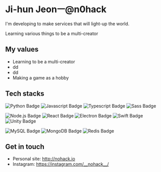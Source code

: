 # **Ji-hun Jeonㅡ@n0hack**

I'm developing to make services that will light-up the world.

Learning various things to be a multi-creator


## **My values**
- Learning to be a multi-creator
- dd
- dd
- Making a game as a hobby

## **Tech stacks**
![Python Badge](https://img.shields.io/badge/-Python-3776ab?style=flat-square&logo=Python&logoColor=white)
![Javascript Badge](https://img.shields.io/badge/-Javascript-f7df1e?style=flat-square&logo=Javascript&logoColor=black)
![Typescript Badge](https://img.shields.io/badge/-Typescript-3178c6?style=flat-square&logo=Typescript&logoColor=white)
![Sass Badge](https://img.shields.io/badge/-Sass-cc6699?style=flat-square&logo=Sass&logoColor=white)

![Node.js Badge](https://img.shields.io/badge/-Node.js-339933?style=flat-square&logo=Node.js&logoColor=white)
![React Badge](https://img.shields.io/badge/-React-0088cc?style=flat-square&logo=react&logoColor=white)
![Electron Badge](https://img.shields.io/badge/-Electron-47848f?style=flat-square&logo=electron&logoColor=white)
![Swift Badge](https://img.shields.io/badge/-Swift-fa7343?style=flat-square&logo=swift&logoColor=white)
![Unity Badge](https://img.shields.io/badge/-Unity-black?style=flat-square&logo=unity&logoColor=white)

![MySQL Badge](https://img.shields.io/badge/-MySQL-4479a1?style=flat-square&logo=MySQL&logoColor=white)
![MongoDB Badge](https://img.shields.io/badge/-MongoDB-47a248?style=flat-square&logo=MongoDB&logoColor=white)
![Redis Badge](https://img.shields.io/badge/-Redis-dc382d?style=flat-square&logo=redis&logoColor=white)

## **Get in touch**
- Personal site: http://nohack.io
- Instagram: https://instagram.com/__nohack__/
